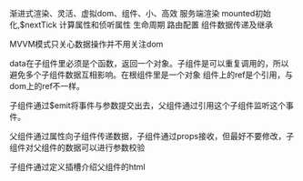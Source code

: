 渐进式渲染、灵活、虚拟dom、组件、小、高效
服务端渲染
mounted初始化,$nextTick
计算属性和侦听属性
生命周期
路由配置
组件数据传递及继承

MVVM模式只关心数据操作并不用关注dom

data在子组件里必须是个函数，返回一个对象。子组件是可以重复调用的，所以避免多个子组件数据互相影响。在根组件里是一个对象
组件上的ref是个引用，与dom上的ref不一样。

子组件通过$emit将事件与参数提交出去，父组件通过引用这个子组件监听这个事件。
 
父组件通过属性向子组件传递数据，子组件通过props接收，但最好不要修改，子组件对父组件的数据可以进行参数校验

子组件通过定义插槽介绍父组件的html

